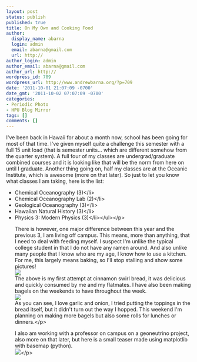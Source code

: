 ```yaml
---
layout: post
status: publish
published: true
title: On My Own and Cooking Food
author:
  display_name: abarna
  login: admin
  email: abarna@gmail.com
  url: http://
author_login: admin
author_email: abarna@gmail.com
author_url: http://
wordpress_id: 709
wordpress_url: http://www.andrewbarna.org/?p=709
date: '2011-10-01 21:07:09 -0700'
date_gmt: '2011-10-02 07:07:09 -0700'
categories:
- Periodic Photo
- HPU Blog Mirror
tags: []
comments: []
---
```

<p>I've been back in Hawaii for about a month now, school has been going for most of that time. I've given myself quite a challenge this semester with a full 15 unit load (that is semester units... which are different somehow from the quarter system). A full four of my classes are undergrad&#47;graduate combined courses and it is looking like that will be the norm from here on until I graduate. Another thing going on, half my classes are at the Oceanic Institute, which is awesome (more on that later). So just to let you know what classes I am taking, here is the list:
<ul>
<li>Chemical Oceanography (3)<&#47;li>
<li>Chemical Oceanography Lab (2)<&#47;li>
<li>Geological Oceanography (3)<&#47;li>
<li>Hawaiian Natural History (3)<&#47;li>
<li>Physics 3: Modern Physics (3)<&#47;li><&#47;ul><&#47;p>
<p>There is however, one major difference between this year and the previous 3, I am living off campus. This means, more than anything, that I need to deal with feeding myself. I suspect I'm unlike the typical college student in that I do not have any ramen around. And also unlike many people that I know who are my age, I know how to use a kitchen. For me, this largely means baking, so I'll stop stalling and show some pictures!<br &#47;><img src="http:&#47;&#47;andrewbarna.org&#47;photos&#47;gallery3&#47;var&#47;resizes&#47;Random%20Stuff&#47;CIMG1813.jpg" &#47;><br &#47;>The above is my first attempt at cinnamon swirl bread, it was delicious and quickly consumed by me and my flatmates. I have also been making bagels on the weekends to have throughout the week.<br &#47;><img src="http:&#47;&#47;andrewbarna.org&#47;photos&#47;gallery3&#47;var&#47;resizes&#47;Random%20Stuff&#47;IMG_0448.jpg" &#47;><br &#47;>As you can see, I love garlic and onion, I tried putting the toppings in the bread itself, but it didn't turn out the way I hopped. This weekend I'm planning on making more bagels but also some rolls for lunches or dinners.<&#47;p>
<p>I also am working with a professor on campus on a geoneutrino project, also more on that later, but here is a small teaser made using matplotlib with basemap (python).<br &#47;><img src="http:&#47;&#47;andrewbarna.org&#47;photos&#47;gallery3&#47;var&#47;resizes&#47;Random%20Stuff&#47;crust_thickness_cyl.jpg"><&#47;p></p>
